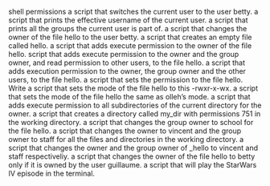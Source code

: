  shell permissions
a script that switches the current user to the user betty.
a script that prints the effective username of the current user.
a script that prints all the groups the current user is part of.
a script that changes the owner of the file hello to the user betty.
a script that creates an empty file called hello.
a script that adds execute permission to the owner of the file hello.
script that adds execute permission to the owner and the group owner, and read permission to other users, to the file hello.
a script that adds execution permission to the owner, the group owner and the other users, to the file hello.
a script that sets the permission to the file hello.
Write a script that sets the mode of the file hello to this -rwxr-x-wx.
a script that sets the mode of the file hello the same as olleh’s mode.
a script that adds execute permission to all subdirectories of the current directory for the owner.
a script that creates a directory called my_dir with permissions 751 in the working directory.
a script that changes the group owner to school for the file hello. 
a script that changes the owner to vincent and the group owner to staff for all the files and directories in the working directory.
a script that changes the owner and the group owner of _hello to vincent and staff respectiveliy.
a script that changes the owner of the file hello to betty only if it is owned by the user guillaume.
a script that will play the StarWars IV episode in the terminal.
